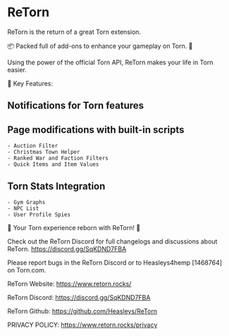 # ReTorn
ReTorn is the return of a great Torn extension.

📦 Packed full of add-ons to enhance your gameplay on Torn. 🚀

Using the power of the official Torn API, ReTorn makes your life in Torn easier.

🔑 Key Features:
## Notifications for Torn features
## Page modifications with built-in scripts
    - Auction Filter
    - Christmas Town Helper
    - Ranked War and Faction Filters
    - Quick Items and Item Values
## Torn Stats Integration
    - Gym Graphs
    - NPC List
    - User Profile Spies

👑 Your Torn experience reborn with ReTorn! 👑

Check out the ReTorn Discord for full changelogs and discussions about ReTorn.
https://discord.gg/SqKDND7FBA

Please report bugs in the ReTorn Discord or to Heasleys4hemp [1468764] on Torn.com.


ReTorn Website:
https://www.retorn.rocks/

ReTorn Discord:
https://discord.gg/SqKDND7FBA

ReTorn Github:
https://github.com/Heasleys/ReTorn

PRIVACY POLICY:
https://www.retorn.rocks/privacy
